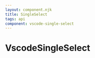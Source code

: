 ```yaml
---
layout: component.njk
title: SingleSelect
tags: api
component: vscode-single-select
---
```


# VscodeSingleSelect
